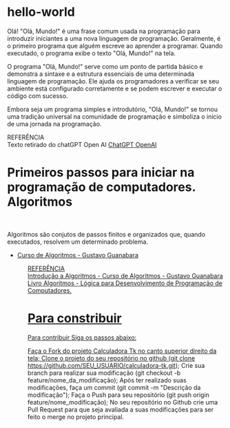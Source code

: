 # hello-world

<p>Olá! "Olá, Mundo!" é uma frase comum usada na programação para introduzir iniciantes a uma nova linguagem de programação. Geralmente, é o primeiro programa que alguém escreve ao aprender a programar. Quando executado, o programa exibe o texto "Olá, Mundo!" na tela.

O programa "Olá, Mundo!" serve como um ponto de partida básico e demonstra a sintaxe e a estrutura essenciais de uma determinada linguagem de programação. Ele ajuda os programadores a verificar se seu ambiente está configurado corretamente e se podem escrever e executar o código com sucesso.

Embora seja um programa simples e introdutório, "Olá, Mundo!" se tornou uma tradição universal na comunidade de programação e simboliza o início de uma jornada na programação.</p>

<p>REFERÊNCIA<br>
  Texto retirado do chatGPT Open AI
  <a href="https://chat.openai.com/">ChatGPT OpenAI<a>


<h1>Primeiros passos para iniciar na programação de computadores.<br>Algoritmos</h1><br>
<p>Algoritmos são conjutos de passos finitos e organizados que, quando executados, resolvem um determinado problema.</p>
<ul><li><a href="https://www.youtube.com/watch?v=8mei6uVttho&list=PLHz_AreHm4dmSj0MHol_aoNYCSGFqvfXV">Curso de Algoritmos - Gustavo Guanabara</li><ul>

<p>REFERÊNCIA<br>
  Introdução a Algoritmos - Curso de Algoritmos - Gustavo Guanabara<br>
  Livro Algoritmos - Lógica para Desenvolvimento de Programação de Computadores.</p>

<h1>Para constribuir</h1>

Para contribuir
Siga os passos abaixo:

Faça o Fork do projeto Calculadora Tk no canto superior direito da tela;
Clone o projeto do seu repositório no github (git clone https://github.com/SEU_USUARIO/calculadora-tk.git);
Crie sua branch para realizar sua modificação (git checkout -b feature/nome_da_modificação);
Após ter realizado suas modificações, faça um commit (git commit -m "Descrição da modificação");
Faça o Push para seu repositório (git push origin feature/nome_modificação);
No seu repositório no Github crie uma Pull Request para que seja avaliada a suas modificações para ser feito o merge no projeto principal.

